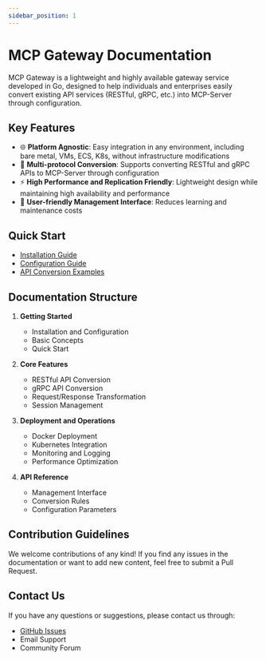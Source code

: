 ```yaml
---
sidebar_position: 1
---
```


# MCP Gateway Documentation

MCP Gateway is a lightweight and highly available gateway service developed in Go, designed to help individuals and enterprises easily convert existing API services (RESTful, gRPC, etc.) into MCP-Server through configuration.

## Key Features

- 🌐 **Platform Agnostic**: Easy integration in any environment, including bare metal, VMs, ECS, K8s, without infrastructure modifications
- 🔁 **Multi-protocol Conversion**: Supports converting RESTful and gRPC APIs to MCP-Server through configuration
- ⚡️ **High Performance and Replication Friendly**: Lightweight design while maintaining high availability and performance
- 🧭 **User-friendly Management Interface**: Reduces learning and maintenance costs

## Quick Start

- [Installation Guide](/docs/getting-started/installation)
- [Configuration Guide](/docs/getting-started/configuration)
- [API Conversion Examples](/docs/getting-started/examples)

## Documentation Structure

1. **Getting Started**
   - Installation and Configuration
   - Basic Concepts
   - Quick Start

2. **Core Features**
   - RESTful API Conversion
   - gRPC API Conversion
   - Request/Response Transformation
   - Session Management

3. **Deployment and Operations**
   - Docker Deployment
   - Kubernetes Integration
   - Monitoring and Logging
   - Performance Optimization

4. **API Reference**
   - Management Interface
   - Conversion Rules
   - Configuration Parameters

## Contribution Guidelines

We welcome contributions of any kind! If you find any issues in the documentation or want to add new content, feel free to submit a Pull Request.

## Contact Us

If you have any questions or suggestions, please contact us through:

- [GitHub Issues](https://github.com/mcp-ecosystem/mcp-gateway/issues)
- Email Support
- Community Forum

